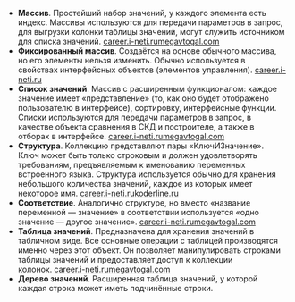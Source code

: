 - **Массив**. Простейший набор значений, у каждого элемента есть индекс. Массивы используются для передачи параметров в запрос, для выгрузки колонки таблицы значений, могут служить источником для списка значений. [career.i-neti.ru](https://career.i-neti.ru/kollektsii-znachenij-v-1s/)[megavtogal.com](https://megavtogal.com/po/1s-chto-takoe-kollekciya-znachenij.php)
- **Фиксированный массив**. Создаётся на основе обычного массива, но его элементы нельзя изменить. Обычно используется в свойствах интерфейсных объектов (элементов управления). [career.i-neti.ru](https://career.i-neti.ru/kollektsii-znachenij-v-1s/)
- **Список значений**. Массив с расширенным функционалом: каждое значение имеет «представление» (то, как оно будет отображено пользователю в интерфейсе), сортировку, интерфейсные функции. Списки используются для передачи параметров в запрос, в качестве объекта сравнения в СКД и построителе, а также в отборах в интерфейсе. [career.i-neti.ru](https://career.i-neti.ru/kollektsii-znachenij-v-1s/)[megavtogal.com](https://megavtogal.com/po/1s-chto-takoe-kollekciya-znachenij.php)
- **Структура**. Коллекцию представляют пары «КлючИЗначение». Ключ может быть только строковым и должен удовлетворять требованиям, предъявляемым к именованию переменных встроенного языка. Структура используется обычно для хранения небольшого количества значений, каждое из которых имеет некоторое имя. [career.i-neti.ru](https://career.i-neti.ru/kollektsii-znachenij-v-1s/)[koderline.ru](https://www.koderline.ru/expert/instruktsii/article-kollektsii-znacheniy-1s/)
- **Соответствие**. Аналогично структуре, но вместо «название переменной — значение» в соответствии используется «одно значение — другое значение». [career.i-neti.ru](https://career.i-neti.ru/kollektsii-znachenij-v-1s/)[megavtogal.com](https://megavtogal.com/po/1s-chto-takoe-kollekciya-znachenij.php)
- **Таблица значений**. Предназначена для хранения значений в табличном виде. Все основные операции с таблицей производятся именно через этот объект. Он позволяет манипулировать строками таблицы значений и предоставляет доступ к коллекции колонок. [career.i-neti.ru](https://career.i-neti.ru/kollektsii-znachenij-v-1s/)[megavtogal.com](https://megavtogal.com/po/1s-chto-takoe-kollekciya-znachenij.php)
- **Дерево значений**. Расширенная таблица значений, у которой каждая строка может иметь подчинённые строки.